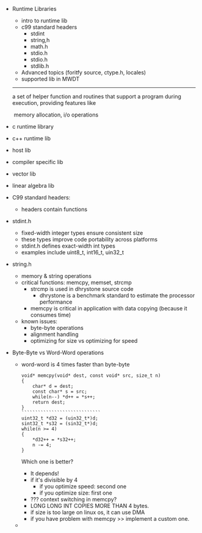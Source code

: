 - Runtime Libraries

  - intro to runtime lib
  - c99 standard  headers
    - stdint
    - string,h
    - math.h
    - stdio.h
    - stdio.h
    - stdlib.h
  - Advanced topics (foritfy source, ctype.h, locales)
  - supported lib in MWDT

  -----------------------------------------------

  a set of helper function and routines that support a program during execution, providing features like

  ​	memory allocation, i/o operations

- c runtime library

- c++ runtime lib

- host lib

- compiler specific lib

- vector lib

- linear algebra lib



- C99 standard headers:

  - headers contain functions

- stdint.h

  - fixed-width integer types ensure consistent size
  - these types improve code portability across platforms
  - stdint.h defines exact-width int types
  - examples include uint8_t, int16_t, uin32_t

- string.h

  - memory & string operations
  - critical functions: memcpy, memset, strcmp
    - strcmp is used in dhrystone source code
      - dhrystone is a benchmark standard to estimate the processor performance
    - memcpy is critical in application with data copying (because it consumes time)
  - known issues:
    - byte-byte operations
    - alignment handling
    - optimizing for size vs optimizing for speed

- Byte-Byte vs Word-Word operations

  - word-word is 4 times faster than byte-byte

    ``````````````````````````````
    void* memcpy(void* dest, const void* src, size_t n)
    {
    	char* d = dest;
    	const char* s = src;
    	while(n--) *d++ = *s++;
    	return dest;
    }
    `````````````````````````````
    uint32_t *d32 = (uin32_t*)d;
    sint32_t *s32 = (sin32_t*)d;
    while(n >= 4) 
    {
    	*d32++ = *s32++;
    	n -= 4;
    }
    ``````````````````````````````

    Which one is better?

    - It depends! 
    - if it's divisible by 4 
      - if you optimize speed: second one
      - if you optimize size: first one
    - ??? context switching in memcpy?
    - LONG LONG INT COPIES MORE THAN 4 bytes.
    - if size is too large on linux os, it can use DMA
    - if you have problem with memcpy >> implement a custom one.

  - 